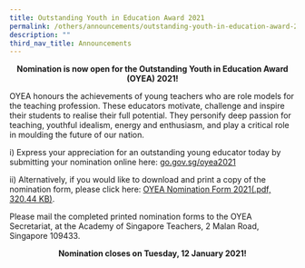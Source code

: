 ```yaml
---
title: Outstanding Youth in Education Award 2021
permalink: /others/announcements/outstanding-youth-in-education-award-2021/
description: ""
third_nav_title: Announcements
---
```

<p style="text-align: center;"><strong>Nomination is now open for the Outstanding Youth in Education Award (OYEA) 2021!</strong></p>
<p>OYEA honours the achievements of young teachers who are role models for the teaching profession. These educators motivate, challenge and inspire their students to realise their full potential. They personify deep passion for teaching, youthful idealism, energy and enthusiasm, and play a critical role in moulding the future of our nation.</p>
<p>i) Express your appreciation for an outstanding young educator today by submitting your nomination&nbsp;online&nbsp;here:&nbsp;<a href="https://go.gov.sg/oyea2021">go.gov.sg/oyea2021</a></p>
<p>ii) Alternatively, if you would like to download and print a copy of the nomination form, please click here:&nbsp;<a title="OYEA Nomination Form 2021" href="https://academyofsingaporeteachers.moe.edu.sg/docs/default-source/professional-recognition-docs/outstanding-youth-in-education-awards-documents/oyea-nomination-form-2021.pdf?sfvrsn=207149fc_0" target="_blank" rel="noopener">OYEA Nomination Form 2021(.pdf, 320.44 KB)</a>.</p>
<p>Please&nbsp;mail&nbsp;the completed printed nomination forms to the OYEA Secretariat, at the Academy of Singapore Teachers, 2 Malan Road, Singapore 109433.</p>
<p style="text-align: center;"><strong>Nomination closes on&nbsp;Tuesday, 12 January 2021!</strong></p>